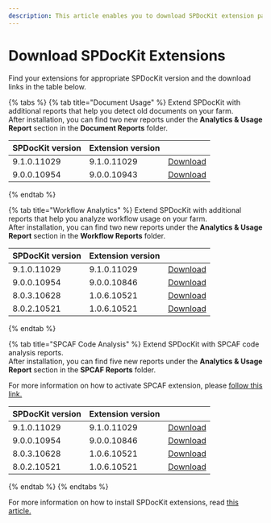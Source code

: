```yaml
---
description: This article enables you to download SPDocKit extension packages.
---
```


# Download SPDocKit Extensions

Find your extensions for appropriate SPDocKit version and the download links in the table below.

{% tabs %}
{% tab title="Document Usage" %}
Extend SPDocKit with additional reports that help you detect old documents on your farm.  
After installation, you can find two new reports under the **Analytics & Usage Report** section in the **Document Reports** folder.

| SPDocKit version | Extension version |  |
| :--- | :--- | :--- |
| 9.1.0.11029 | 9.1.0.11029 | [Download](https://extensions.syskit.com/api/v2/package/syskit.spdockit.plugins.documentusage/9.1.0.11029) |
| 9.0.0.10954 | 9.0.0.10943 | [Download](https://extensions.syskit.com/api/v2/package/syskit.spdockit.plugins.documentusage/9.0.0.10943) |
{% endtab %}

{% tab title="Workflow Analytics" %}
Extend SPDocKit with additional reports that help you analyze workflow usage on your farm.  
After installation, you can find two new reports under the **Analytics & Usage Report** section in the **Workflow Reports** folder.

| SPDocKit version | Extension version |  |
| :--- | :--- | :--- |
| 9.1.0.11029 | 9.1.0.11029 | [Download](https://extensions.syskit.com/api/v2/package/syskit.spdockit.plugins.workflowanalytics/9.1.0.11029) |
| 9.0.0.10954 | 9.0.0.10846 | [Download](https://extensions.syskit.com/api/v2/package/syskit.spdockit.plugins.workflowanalytics/9.0.0.10846) |
| 8.0.3.10628 | 1.0.6.10521 | [Download](https://extensions.syskit.com/api/v2/package/acceleratio.spdockit.plugins.workflowanalytics/1.0.6.10521) |
| 8.0.2.10521 | 1.0.6.10521 | [Download](https://extensions.syskit.com/api/v2/package/acceleratio.spdockit.plugins.workflowanalytics/1.0.6.10521) |
{% endtab %}

{% tab title="SPCAF Code Analysis" %}
Extend SPDocKit with SPCAF code analysis reports.  
After installation, you can find five new reports under the **Analytics & Usage Report** section in the **SPCAF Reports** folder.

For more information on how to activate SPCAF extension, please [follow this link.](activate-spcaf-extension.md)

| SPDocKit version | Extension version |  |
| :--- | :--- | :--- |
| 9.1.0.11029 | 9.1.0.11029 | [Download](https://extensions.syskit.com/api/v2/package/syskit.spdockit.plugins.spcaf/9.1.0.11029) |
| 9.0.0.10954 | 9.0.0.10846 | [Download](https://extensions.syskit.com/api/v2/package/syskit.spdockit.plugins.spcaf/9.0.0.10846) |
| 8.0.3.10628 | 1.0.6.10521 | [Download](https://extensions.syskit.com/api/v2/package/acceleratio.spdockit.plugins.spcaf/1.0.6.10521) |
| 8.0.2.10521 | 1.0.6.10521 | [Download](https://extensions.syskit.com/api/v2/package/acceleratio.spdockit.plugins.spcaf/1.0.6.10521) |
{% endtab %}
{% endtabs %}

For more information on how to install SPDocKit extensions, read [this article.](install-spdockit-extensions.md)

